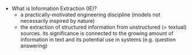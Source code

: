 - What is Information Extraction (IE)?
	- a practically-motivated engineering discipline (models not necessarily inspired by nature)
	- the extraction of structured information from unstructured (= textual) sources. its significance is connected to the growing amount of information in text and its potential use in systems (e.g. question answering)